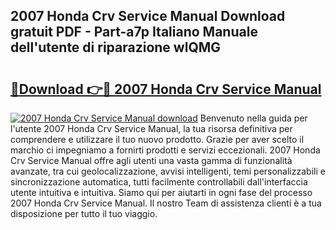 ## 2007 Honda Crv Service Manual Download gratuit PDF - Part-a7p Italiano Manuale dell'utente di riparazione wlQMG

# <h2><a href="http://dfafe5.blite.top/?on=2007+Honda+Crv+Service+Manual">🔗Download 👉🔴 2007 Honda Crv Service Manual</a></h2>

[![2007 Honda Crv Service Manual download](https://i.imgur.com/lujVjoI.png)](http://dfafe5.blite.top/?on=2007+Honda+Crv+Service+Manual)
Benvenuto nella guida per l'utente 2007 Honda Crv Service Manual, la tua risorsa definitiva per comprendere e utilizzare il tuo nuovo prodotto. Grazie per aver scelto il marchio ci impegniamo a fornirti prodotti e servizi eccezionali. 2007 Honda Crv Service Manual offre agli utenti una vasta gamma di funzionalità avanzate, tra cui geolocalizzazione, avvisi intelligenti, temi personalizzabili e sincronizzazione automatica, tutti facilmente controllabili dall'interfaccia utente intuitiva e intuitiva. Siamo qui per aiutarti in ogni fase del processo 2007 Honda Crv Service Manual. Il nostro Team di assistenza clienti è a tua disposizione per tutto il tuo viaggio.
